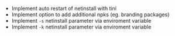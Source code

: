 - Implement auto restart of netinstall with tini
- Implement option to add additional npks (eg. branding packages)
- Implement `-s` netinstall parameter via enviroment variable
- Implement `-k` netinstall parameter via enviroment variable